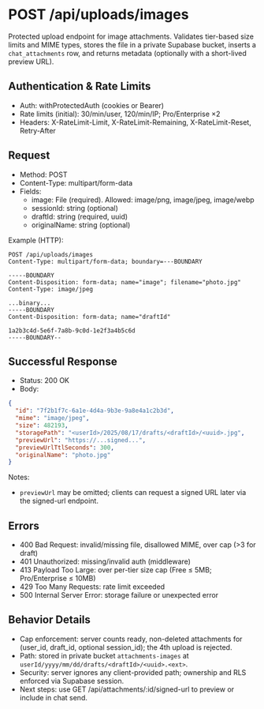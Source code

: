 # POST /api/uploads/images

Protected upload endpoint for image attachments. Validates tier-based size limits and MIME types, stores the file in a private Supabase bucket, inserts a `chat_attachments` row, and returns metadata (optionally with a short-lived preview URL).

## Authentication & Rate Limits

- Auth: withProtectedAuth (cookies or Bearer)
- Rate limits (initial): 30/min/user, 120/min/IP; Pro/Enterprise ×2
- Headers: X-RateLimit-Limit, X-RateLimit-Remaining, X-RateLimit-Reset, Retry-After

## Request

- Method: POST
- Content-Type: multipart/form-data
- Fields:
  - image: File (required). Allowed: image/png, image/jpeg, image/webp
  - sessionId: string (optional)
  - draftId: string (required, uuid)
  - originalName: string (optional)

Example (HTTP):

```http
POST /api/uploads/images
Content-Type: multipart/form-data; boundary=---BOUNDARY

-----BOUNDARY
Content-Disposition: form-data; name="image"; filename="photo.jpg"
Content-Type: image/jpeg

...binary...
-----BOUNDARY
Content-Disposition: form-data; name="draftId"

1a2b3c4d-5e6f-7a8b-9c0d-1e2f3a4b5c6d
-----BOUNDARY--
```

## Successful Response

- Status: 200 OK
- Body:

```json
{
  "id": "7f2b1f7c-6a1e-4d4a-9b3e-9a8e4a1c2b3d",
  "mime": "image/jpeg",
  "size": 482193,
  "storagePath": "<userId>/2025/08/17/drafts/<draftId>/<uuid>.jpg",
  "previewUrl": "https://...signed...",
  "previewUrlTtlSeconds": 300,
  "originalName": "photo.jpg"
}
```

Notes:

- `previewUrl` may be omitted; clients can request a signed URL later via the signed-url endpoint.

## Errors

- 400 Bad Request: invalid/missing file, disallowed MIME, over cap (>3 for draft)
- 401 Unauthorized: missing/invalid auth (middleware)
- 413 Payload Too Large: over per-tier size cap (Free ≤ 5MB; Pro/Enterprise ≤ 10MB)
- 429 Too Many Requests: rate limit exceeded
- 500 Internal Server Error: storage failure or unexpected error

## Behavior Details

- Cap enforcement: server counts ready, non-deleted attachments for (user_id, draft_id, optional session_id); the 4th upload is rejected.
- Path: stored in private bucket `attachments-images` at `userId/yyyy/mm/dd/drafts/<draftId>/<uuid>.<ext>`.
- Security: server ignores any client-provided path; ownership and RLS enforced via Supabase session.
- Next steps: use GET /api/attachments/:id/signed-url to preview or include in chat send.
